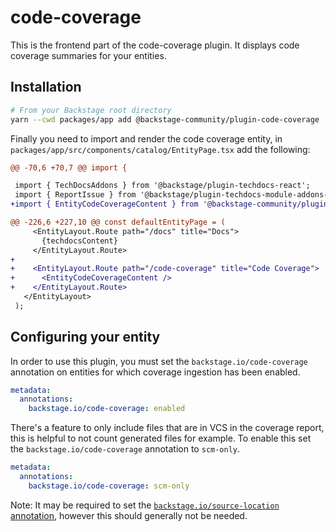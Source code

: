 # code-coverage

This is the frontend part of the code-coverage plugin. It displays code coverage summaries for your entities.

## Installation

```sh
# From your Backstage root directory
yarn --cwd packages/app add @backstage-community/plugin-code-coverage
```

Finally you need to import and render the code coverage entity, in `packages/app/src/components/catalog/EntityPage.tsx` add the following:

```diff
@@ -70,6 +70,7 @@ import {

 import { TechDocsAddons } from '@backstage/plugin-techdocs-react';
 import { ReportIssue } from '@backstage/plugin-techdocs-module-addons-contrib';
+import { EntityCodeCoverageContent } from '@backstage-community/plugin-code-coverage';

@@ -226,6 +227,10 @@ const defaultEntityPage = (
     <EntityLayout.Route path="/docs" title="Docs">
       {techdocsContent}
     </EntityLayout.Route>
+
+    <EntityLayout.Route path="/code-coverage" title="Code Coverage">
+      <EntityCodeCoverageContent />
+    </EntityLayout.Route>
   </EntityLayout>
 );
```

## Configuring your entity

In order to use this plugin, you must set the `backstage.io/code-coverage` annotation on entities for which coverage ingestion has been enabled.

```yaml
metadata:
  annotations:
    backstage.io/code-coverage: enabled
```

There's a feature to only include files that are in VCS in the coverage report, this is helpful to not count generated files for example. To enable this set the `backstage.io/code-coverage` annotation to `scm-only`.

```yaml
metadata:
  annotations:
    backstage.io/code-coverage: scm-only
```

Note: It may be required to set the [`backstage.io/source-location` annotation](https://backstage.io/docs/features/software-catalog/well-known-annotations#backstageiosource-location), however this should generally not be needed.
